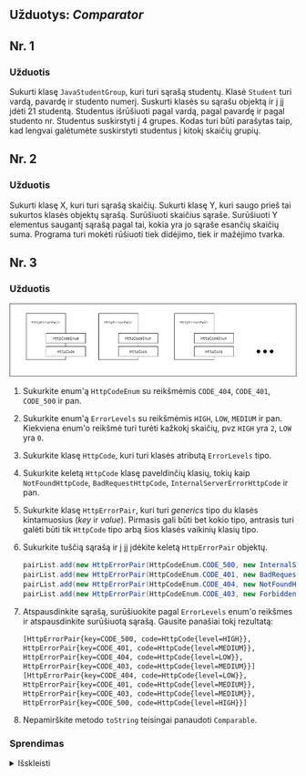 
## Užduotys: *Comparator*

## Nr. 1

### Užduotis

Sukurti klasę `JavaStudentGroup`, kuri turi sąrašą studentų. Klasė `Student` turi vardą, pavardę ir studento numerį. 
Suskurti klasės su sąrašu objektą ir į jį įdėti 21 studentą. Studentus išrūšiuoti pagal vardą, pagal pavardę ir pagal studento nr. Studentus suskirstyti į 4 grupes. Kodas turi būti parašytas taip, kad lengvai galėtumėte suskirstyti studentus į kitokį skaičių grupių.

## Nr. 2

### Užduotis

Sukurti klasę X, kuri turi sąrašą skaičių. Sukurti klasę Y, kuri saugo prieš tai sukurtos klasės objektų sąrašą. 
Surūšiuoti skaičius sąraše. Surūšiuoti Y elementus saugantį sąrašą pagal tai, kokia yra jo sąraše esančių skaičių suma. Programa turi mokėti rūšiuoti tiek didėjimo, tiek ir mažėjimo tvarka.

## Nr. 3

### Užduotis

![](./img/task1.png)

1. Sukurkite enum'ą `HttpCodeEnum` su reikšmėmis `CODE_404`, `CODE_401`, `CODE_500` ir pan.
2. Sukurkite enum'ą `ErrorLevels` su reikšmėmis `HIGH`, `LOW`, `MEDIUM` ir pan. Kiekviena enum'o reikšmė turi turėti kažkokį skaičių, pvz `HIGH` yra `2`, `LOW` yra `0`.
3. Sukurkite klasę `HttpCode`, kuri turi klasės atributą `ErrorLevels` tipo.
4. Sukurkite keletą `HttpCode` klasę paveldinčių klasių, tokių kaip `NotFoundHttpCode`, `BadRequestHttpCode`, `InternalServerErrorHttpCode` ir pan.
5. Sukurkite klasę `HttpErrorPair`, kuri turi *generics* tipo du klasės kintamuosius (*key* ir *value*). Pirmasis gali būti bet kokio tipo, antrasis turi galėti būti tik `HttpCode` tipo arbą šios klasės vaikinių klasių tipo.
6. Sukurkite tuščią sąrašą ir į jį įdėkite keletą `HttpErrorPair` objektų. 
    ```java
    pairList.add(new HttpErrorPair(HttpCodeEnum.CODE_500, new InternalServerErrorHttpCode(ErrorLevels.HIGH)));
    pairList.add(new HttpErrorPair(HttpCodeEnum.CODE_401, new BadRequestHttpCode(ErrorLevels.MEDIUM)));
    pairList.add(new HttpErrorPair(HttpCodeEnum.CODE_404, new NotFoundHttpCode(ErrorLevels.LOW)));
    pairList.add(new HttpErrorPair(HttpCodeEnum.CODE_403, new ForbiddenHttpCode(ErrorLevels.MEDIUM)));
    ```
7. Atspausdinkite sąrašą, surūšiuokite pagal `ErrorLevels` enum'o reikšmes ir atspausdinkite surūšiuotą sąrašą. Gausite panašiai tokį rezultatą:
    ```
    [HttpErrorPair{key=CODE_500, code=HttpCode{level=HIGH}}, HttpErrorPair{key=CODE_401, code=HttpCode{level=MEDIUM}}, HttpErrorPair{key=CODE_404, code=HttpCode{level=LOW}}, HttpErrorPair{key=CODE_403, code=HttpCode{level=MEDIUM}}]
    [HttpErrorPair{key=CODE_404, code=HttpCode{level=LOW}}, HttpErrorPair{key=CODE_401, code=HttpCode{level=MEDIUM}}, HttpErrorPair{key=CODE_403, code=HttpCode{level=MEDIUM}}, HttpErrorPair{key=CODE_500, code=HttpCode{level=HIGH}}]
    ```

8. Nepamirškite metodo `toString` teisingai panaudoti `Comparable`. 

### Sprendimas

<details><summary>Išskleisti</summary>
<p>

```java
package lt.codeacademy.learn;

import java.util.ArrayList;
import java.util.Collections;
import java.util.List;

public class Application {

    public static void main(String[] args) {
        List<HttpErrorPair> pairList = new ArrayList<>();

        pairList.add(new HttpErrorPair(HttpCodeEnum.CODE_500, new InternalServerErrorHttpCode(ErrorLevels.HIGH)));
        pairList.add(new HttpErrorPair(HttpCodeEnum.CODE_401, new BadRequestHttpCode(ErrorLevels.MEDIUM)));
        pairList.add(new HttpErrorPair(HttpCodeEnum.CODE_404, new NotFoundHttpCode(ErrorLevels.LOW)));
        pairList.add(new HttpErrorPair(HttpCodeEnum.CODE_403, new ForbiddenHttpCode(ErrorLevels.MEDIUM)));

        System.out.println(pairList);
        Collections.sort(pairList);
        System.out.println(pairList);

    }

}

enum HttpCodeEnum {
    CODE_404,
    CODE_401,
    CODE_500,
    CODE_403
}

enum ErrorLevels {
    HIGH(2),
    MEDIUM(1),
    LOW(0);

    private final int level;

    ErrorLevels(int level) {
        this.level = level;
    }

    public int getValue() {
        return level;
    }
}

class HttpCode implements Comparable<HttpCode> {
    private ErrorLevels level;

    public HttpCode(ErrorLevels level) {
        this.level = level;
    }

    public ErrorLevels getLevel() {
        return level;
    }

    public void setLevel(ErrorLevels level) {
        this.level = level;
    }

    @Override
    public int compareTo(HttpCode p) {
        return Integer.compare(this.level.getValue(), p.getLevel().getValue());
    }

    @Override
    public String toString() {
        return "HttpCode{" +
                "level=" + level +
                '}';
    }
}

class NotFoundHttpCode extends HttpCode {

    public NotFoundHttpCode(ErrorLevels level) {
        super(level);
    }
}

class BadRequestHttpCode extends HttpCode {

    public BadRequestHttpCode(ErrorLevels level) {
        super(level);
    }
}

class InternalServerErrorHttpCode extends HttpCode {

    public InternalServerErrorHttpCode(ErrorLevels level) {
        super(level);
    }
}

class ForbiddenHttpCode extends HttpCode {
    public ForbiddenHttpCode(ErrorLevels level) {
        super(level);
    }
}

class HttpErrorPair<K, V extends HttpCode> implements Comparable<HttpErrorPair> {

    private K key;
    private V code;

    public HttpErrorPair(K key, V code) {
        this.key = key;
        this.code = code;
    }

    public K getKey() {
        return key;
    }

    public void setKey(K key) {
        this.key = key;
    }

    public V getCode() {
        return code;
    }

    public void setCode(V code) {
        this.code = code;
    }

    @Override
    public int compareTo(HttpErrorPair o) {
        return this.getCode().compareTo(o.getCode());
    }

    @Override
    public String toString() {
        return "HttpErrorPair{" +
                "key=" + key +
                ", code=" + code +
                '}';
    }
}
```

</p>
</details>